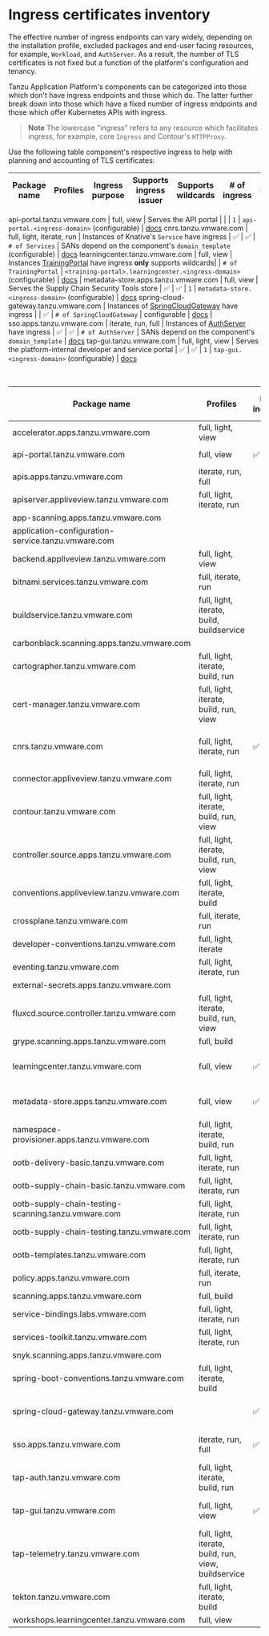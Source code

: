 # Ingress certificates inventory

The effective number of ingress endpoints can vary widely, depending on the
installation profile, excluded packages and end-user facing resources, for example,
`Workload`, and `AuthServer`. As a result, the number of TLS certificates is not
fixed but a function of the platform's configuration and tenancy.

Tanzu Application Platform's components can be categorized into those which don't have ingress
endpoints and those which do. The latter further break down into those which
have a fixed number of ingress endpoints and those which offer Kubernetes APIs
with ingress.

>**Note** The lowercase "ingress" refers to any resource which facilitates
>ingress, for example, core `Ingress` and Contour's `HTTPProxy`.

Use the following table component's respective ingress
to help with planning and accounting of TLS certificates:

Package name | Profiles | Ingress purpose | Supports ingress issuer | Supports wildcards | # of ingress | SANs | TLS Documentation
---|---|---|---|---|---|---|---|

api-portal.tanzu.vmware.com | full, view | Serves the API portal | |  | `1` | `api-portal.<ingress-domain>` (configurable) | [docs](../../../api-portal/about.hbs.md)
cnrs.tanzu.vmware.com | full, light, iterate, run | Instances of Knative's `Service` have ingress | ✅ | ✅ | `# of Services` | SANs depend on the component's `domain_template` (configurable) | [docs](../../../cloud-native-runtimes/about.hbs.md)
learningcenter.tanzu.vmware.com | full, view | Instances [TrainingPortal](../../../learning-center/runtime-environment/training-portal.hbs.md) have ingress **only** supports wildcards| | `# of TrainingPortal` | `<training-portal>.learningcenter.<ingress-domain>` (configurable) | [docs](../../../learning-center/install-learning-center.hbs.md) |
metadata-store.apps.tanzu.vmware.com | full, view | Serves the Supply Chain Security Tools store | ✅ | ✅ | `1` | `metadata-store.<ingress-domain>` (configurable) | [docs](../../../scst-store/tls-configuration.hbs.md)
spring-cloud-gateway.tanzu.vmware.com | Instances of [SpringCloudGateway](../../../spring-cloud-gateway/about.hbs.md) have ingress | | ✅ | `# of SpringCloudGateway` | configurable | [docs](../../../spring-cloud-gateway/about.hbs.md) |
sso.apps.tanzu.vmware.com | iterate, run, full | Instances of [AuthServer](../../../app-sso/service-operators/index.hbs.md) have ingress | ✅ | ✅ | `# of AuthServer` | SANs depend on the component's `domain_template` | [docs](../../../app-sso/service-operators/issuer-uri-and-tls.hbs.md)
tap-gui.tanzu.vmware.com | full, light, view | Serves the platform-internal developer and service portal | ✅ | ✅ | `1` | `tap-gui.<ingress-domain>` (configurable) | [docs](../../../tap-gui/tls/overview.hbs.md)

<br>



Package name | Profiles | Has ingress | Ingress purpose | Supports ingress issuer | Supports wildcards | # of ingress | SANs | TLS Documentation
---|---|---|---|---|---|---|---|---|
accelerator.apps.tanzu.vmware.com | full, light, view | | | | | | | |
api-portal.tanzu.vmware.com | full, view | ✅ | Serves the API portal | |  | `1` | `api-portal.<ingress-domain>` (configurable) | [docs](../../../api-portal/about.hbs.md)
apis.apps.tanzu.vmware.com | iterate, run, full | | | | | | | |
apiserver.appliveview.tanzu.vmware.com | full, light, iterate, run | | | | | | | |
app-scanning.apps.tanzu.vmware.com  | | | | | | | | |
application-configuration-service.tanzu.vmware.com | | | | | | | | |
backend.appliveview.tanzu.vmware.com | full, light, view | | | | | | | |
bitnami.services.tanzu.vmware.com | full, iterate, run | | | | | | | |
buildservice.tanzu.vmware.com | full, light, iterate, build, buildservice | | | | | | | |
carbonblack.scanning.apps.tanzu.vmware.com |  | | | | | | | |
cartographer.tanzu.vmware.com | full, light, iterate, build, run | | | | | | | |
cert-manager.tanzu.vmware.com | full, light, iterate, build, run, view | | | | | | | |
cnrs.tanzu.vmware.com | full, light, iterate, run | ✅ | Instances of Knative's `Service` have ingress | ✅ | ✅ | `# of Services` | SANs depend on the component's `domain_template` (configurable) | [docs](../../../cloud-native-runtimes/about.hbs.md)
connector.appliveview.tanzu.vmware.com | full, light, iterate, run | | | | | | | |
contour.tanzu.vmware.com | full, light, iterate, build, run, view | | | | | | | |
controller.source.apps.tanzu.vmware.com | full, light, iterate, build, run, view | | | | | | | |
conventions.appliveview.tanzu.vmware.com | full, light, iterate, build | | | | | | | |
crossplane.tanzu.vmware.com | full, iterate, run | | | | | | | |
developer-conventions.tanzu.vmware.com | full, light, iterate | | | | | | | |
eventing.tanzu.vmware.com | full, light, iterate, run | | | | | | | |
external-secrets.apps.tanzu.vmware.com | | | | | | | | |
fluxcd.source.controller.tanzu.vmware.com | full, light, iterate, build, run, view | | | | | | | |
grype.scanning.apps.tanzu.vmware.com | full, build | | | | | | | |
learningcenter.tanzu.vmware.com | full, view | ✅ | Instances [TrainingPortal](../../../learning-center/runtime-environment/training-portal.hbs.md) have ingress | | ✅ (**only** supports wildcards) | `# of TrainingPortal` | `<training-portal>.learningcenter.<ingress-domain>` (configurable) | [docs](../../../learning-center/install-learning-center.hbs.md) |
metadata-store.apps.tanzu.vmware.com | full, view | ✅ | Serves the Supply Chain Security Tools store | ✅ | ✅ | `1` | `metadata-store.<ingress-domain>` (configurable) | [docs](../../../scst-store/tls-configuration.hbs.md)
namespace-provisioner.apps.tanzu.vmware.com | full, light, iterate, build, run | | | | | | | |
ootb-delivery-basic.tanzu.vmware.com | full, light, iterate, run | | | | | | | |
ootb-supply-chain-basic.tanzu.vmware.com | full, light, iterate, run | | | | | | | |
ootb-supply-chain-testing-scanning.tanzu.vmware.com | full, light, iterate, run | | | | | | | |
ootb-supply-chain-testing.tanzu.vmware.com | full, light, iterate, run | | | | | | | |
ootb-templates.tanzu.vmware.com | full, light, iterate, run | | | | | | | |
policy.apps.tanzu.vmware.com | full, iterate, run | | | | | | | |
scanning.apps.tanzu.vmware.com | full, build | | | | | | | |
service-bindings.labs.vmware.com | full, light, iterate, run | | | | | | | |
services-toolkit.tanzu.vmware.com | full, light, iterate, run | | | | | | | |
snyk.scanning.apps.tanzu.vmware.com | | | | | | | | |
spring-boot-conventions.tanzu.vmware.com | full, light, iterate, build | | | | | | | |
spring-cloud-gateway.tanzu.vmware.com | | ✅ | Instances of [SpringCloudGateway](../../../spring-cloud-gateway/about.hbs.md) have ingress | | ✅ | `# of SpringCloudGateway` | configurable | [docs](../../../spring-cloud-gateway/about.hbs.md) |
sso.apps.tanzu.vmware.com | iterate, run, full | ✅ | Instances of [AuthServer](../../../app-sso/service-operators/index.hbs.md) have ingress | ✅ | ✅ | `# of AuthServer` | SANs depend on the component's `domain_template` | [docs](../../../app-sso/service-operators/issuer-uri-and-tls.hbs.md)
tap-auth.tanzu.vmware.com | full, light, iterate, build, run | | | | | | | |
tap-gui.tanzu.vmware.com | full, light, view | ✅ | Serves the platform-internal developer and service portal | ✅ | ✅ | `1` | `tap-gui.<ingress-domain>` (configurable) | [docs](../../../tap-gui/tls/overview.hbs.md)
tap-telemetry.tanzu.vmware.com | full, light, iterate, build, run, view, buildservice | | | | | | | |
tekton.tanzu.vmware.com | full, light, iterate, build | | | | | | | |
workshops.learningcenter.tanzu.vmware.com | full, view | | | | | | | |
